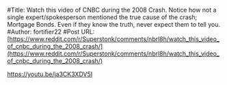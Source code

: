 #Title: Watch this video of CNBC during the 2008 Crash. Notice how not a single expert/spokesperson mentioned the true cause of the crash; Mortgage Bonds. Even if they know the truth, never expect them to tell you.
#Author: fortifier22
#Post URL: [https://www.reddit.com/r/Superstonk/comments/nbrl8h/watch_this_video_of_cnbc_during_the_2008_crash/](https://www.reddit.com/r/Superstonk/comments/nbrl8h/watch_this_video_of_cnbc_during_the_2008_crash/)


https://youtu.be/ja3CK3XDV5I